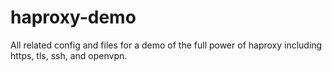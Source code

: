# haproxy-demo
All related config and files for a demo of the full power of haproxy including https, tls, ssh, and openvpn.
